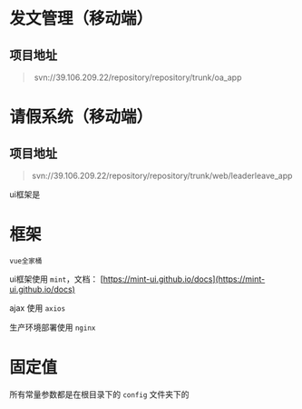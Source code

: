 # 发文管理（移动端）

## 项目地址

> ​	svn://39.106.209.22/repository/repository/trunk/oa_app

# 请假系统（移动端） 

## 项目地址

> ​	svn://39.106.209.22/repository/repository/trunk/web/leaderleave_app

ui框架是

# 框架

`vue全家桶`

ui框架使用 `mint`，文档： [https://mint-ui.github.io/docs](https://mint-ui.github.io/docs)

ajax 使用 `axios`

生产环境部署使用 `nginx`

# 固定值

所有常量参数都是在根目录下的 `config` 文件夹下的